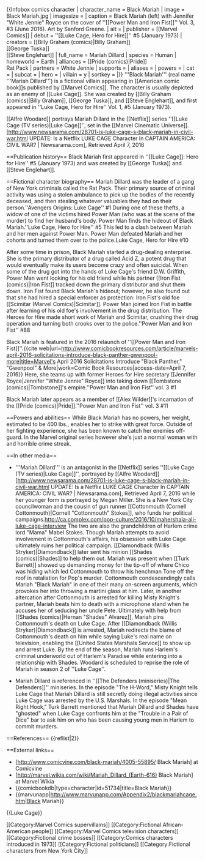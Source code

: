 {{Infobox comics character
| character_name = Black Mariah
| image          = Black Mariah.jpg
| imagesize      = 
| caption        = Black Mariah (left) with Jennifer "White Jennie" Royce on the cover of ''[[Power Man and Iron Fist]]'' Vol. 3, #3 (June 2016). Art by Sanford Greene.
| alt            = 
| publisher      = [[Marvel Comics]]
| debut          = ''[[Luke Cage, Hero for Hire]]'' #5 (January 1973)
| creators       = [[Billy Graham (comics)|Billy Graham]] <br> [[George Tuska]] <br> [[Steve Englehart]]
| full_name      = Mariah Dillard
| species        = Human
| homeworld      = Earth
| alliances      = [[Pride (comics)|Pride]]<br>Rat Pack
| partners       = White Jennie
| supports       = 
| aliases        = 
| powers         = 
| cat            = 
| subcat         = 
| hero           = 
| villain        = y
| sortkey        = 
|}}
'''Black Mariah''' (real name '''Mariah Dillard''') is a fictional villain appearing in [[American comic book]]s published by [[Marvel Comics]]. The character is usually depicted as an enemy of [[Luke Cage]]. She was created by [[Billy Graham (comics)|Billy Graham]], [[George Tuska]], and [[Steve Englehart]], and first appeared in ''Luke Cage, Hero for Hire'' Vol. 1, #5 (January 1973).

[[Alfre Woodard]] portrays Mariah Dillard in the [[Netflix]] series ''[[Luke Cage (TV series)|Luke Cage]]'', set in the [[Marvel Cinematic Universe]].<ref>[http://www.newsarama.com/28701-is-luke-cage-s-black-mariah-in-civil-war.html UPDATE: Is a Netflix LUKE CAGE Character In CAPTAIN AMERICA: CIVIL WAR? | Newsarama.com], Retrieved April 7, 2016</ref>

==Publication history==
Black Mariah first appeared in ''[[Luke Cage]]: Hero for Hire'' #5 (January 1973) and was created by [[George Tuska]] and [[Steve Englehart]].

==Fictional character biography==
Mariah Dillard was the leader of a gang of New York criminals called the Rat Pack. Their primary source of criminal activity was using a stolen ambulance to pick up the bodies of the recently deceased, and then stealing whatever valuables they had on their person.<ref>''Avengers Origins: Luke Cage'' #1</ref> During one of these thefts, a widow of one of the victims hired Power Man (who was at the scene of the murder) to find her husband's body. Power Man finds the hideout of Black Mariah.<ref>''Luke Cage, Hero for Hire'' #5</ref> This led to a clash between Mariah and her men against Power Man. Power Man defeated Mariah and her cohorts and turned them over to the police.<ref>Luke Cage, Hero for Hire #10</ref>

After some time in prison, Black Mariah started a drug-dealing enterprise. She is the primary distributor of a drug called Acid Z, a potent drug that would eventually make its users become crazy and often suicidal. When some of the drug got into the hands of Luke Cage's friend D.W. Griffith, Power Man went looking for his old friend while his partner [[Iron Fist (comics)|Iron Fist]] tracked down the primary distributor and shut them down. Iron Fist found Black Mariah's hideout; however, he also found out that she had hired a special enforcer as protection: Iron Fist's old foe [[Scimitar (Marvel Comics)|Scimitar]]. Power Man joined Iron Fist in battle after learning of his old foe's involvement in the drug distribution. The Heroes for Hire made short work of Mariah and Scimitar, crushing their drug operation and turning both crooks over to the police.<ref>''Power Man and Iron Fist'' #88</ref>

Black Mariah is featured in the 2016 relaunch of ''[[Power Man and Iron Fist]]''.<ref>{{cite web|url=http://www.comicbookresources.com/article/marvels-april-2016-solicitations-introduce-black-panther-gwenpool-more|title=Marvel's April 2016 Solicitations Introduce "Black Panther," "Gwenpool" & More|work=Comic Book Resources|access-date=April 7, 2016}}</ref> Here, she teams up with former Heroes for Hire secretary [[Jennifer Royce|Jennifer "White Jennie" Royce]] into taking down [[Tombstone (comics)|Tombstone]]'s empire.<ref>''Power Man and Iron Fist'' vol. 3 #1</ref>

Black Mariah later appears as a member of [[Alex Wilder]]'s incarnation of the [[Pride (comics)|Pride]].<ref>''Power Man and Iron Fist'' vol. 3 #11</ref>

==Powers and abilities==
While Black Mariah has no powers, her weight, estimated to be 400 lbs., enables her to strike with great force. Outside of her fighting experience, she has been known to catch her enemies off-guard. In the Marvel original series however she's just a normal woman with and horrible crime streak.

==In other media==
* '''Mariah Dillard''' is an antagonist in the [[Netflix]] series ''[[Luke Cage (TV series)|Luke Cage]]'', portrayed by [[Alfre Woodard]]<ref>[http://www.newsarama.com/28701-is-luke-cage-s-black-mariah-in-civil-war.html UPDATE: Is a Netflix LUKE CAGE Character In CAPTAIN AMERICA: CIVIL WAR? | Newsarama.com], Retrieved April 7, 2016</ref> while her younger form is portrayed by Megan Miller. She is a New York City councilwoman and the cousin of gun runner [[Cottonmouth (Cornell Cottonmouth)|Cornell "Cottonmouth" Stokes]], who funds her political campaigns.<ref>http://ca.complex.com/pop-culture/2016/10/mahershala-ali-luke-cage-interview</ref> The two are also the grandchildren of Harlem crime lord "Mama" Mabel Stokes. Though Mariah attempts to avoid  involvement in Cottonmouth's affairs, his obsession with Luke Cage ultimately ruins her political campaign. [[Diamondback (Willis Stryker)|Diamondback]] later sent his minion [[Shades (comics)|Shades]] to help them out. Mariah was present when [[Turk Barrett]] showed up demanding money for the tip-off of where Chico was hiding which led Cottonmouth to throw his henchman Tone off the roof in retaliation for Pop's murder. Cottonmouth condescendingly calls Mariah "Black Mariah" in one of their many on-screen arguments, which provokes her into throwing a martini glass at him. Later, in another altercation after Cottonmouth is arrested for killing Misty Knight's partner, Mariah beats him to death with a microphone stand when he accuses her of seducing her uncle Pete. Ultimately with help from [[Shades (comics)|Hernan "Shades" Alvarez]], Mariah pins Cottonmouth's death on Luke Cage. After [[Diamondback (Willis Stryker)|Diamondback]] is arrested, Mariah redirects the blame of Cottonmouth's death on him while saying Luke's real name on television, enabling the [[United States Marshals Service]] to show up and arrest Luke. By the end of the season, Mariah runs Harlem's criminal underworld out of Harlem's Paradise while entering into a relationship with Shades. Woodard is scheduled to reprise the role of Mariah in season 2 of ''Luke Cage''.

* Mariah Dillard is referenced in ''[[The Defenders (miniseries)|The Defenders]]'' miniseries. In the episode "The H-Word," Misty Knight tells Luke Cage that Mariah Dillard is still secretly doing illegal activities since Luke Cage was arrested by the U.S. Marshals. In the episode "Mean Right Hook," Turk Barrett mentioned that Mariah Dillard and Shades have "ghosted" when Luke Cage confronts him at the "Trouble in a Pair of Dice" bar to ask him on who has been causing young men in Harlem to commit murders.

==References==
{{reflist|2}}

==External links==
* [http://www.comicvine.com/black-mariah/4005-55895/ Black Mariah] at Comicvine
* [http://marvel.wikia.com/wiki/Mariah_Dillard_(Earth-616) Black Mariah] at Marvel Wikia
* {{comicbookdb|type=character|id=51734|title=Black Mariah}}
* {{marvunapp|http://www.marvunapp.com/Appendix2/blackmariahcage.htm|Black Mariah}}

{{Luke Cage}}

[[Category:Marvel Comics supervillains]]
[[Category:Fictional African-American people]]
[[Category:Marvel Comics television characters]]
[[Category:Fictional crime bosses]]
[[Category:Comics characters introduced in 1973]]
[[Category:Fictional politicians]]
[[Category:Fictional characters from New York City]]